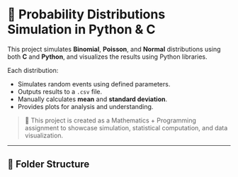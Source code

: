 # 🎲 Probability Distributions Simulation in Python & C

This project simulates **Binomial**, **Poisson**, and **Normal** distributions using both **C** and **Python**, and visualizes the results using Python libraries.

Each distribution:
- Simulates random events using defined parameters.
- Outputs results to a `.csv` file.
- Manually calculates **mean** and **standard deviation**.
- Provides plots for analysis and understanding.

> 📌 This project is created as a Mathematics + Programming assignment to showcase simulation, statistical computation, and data visualization.

---

## 📁 Folder Structure

